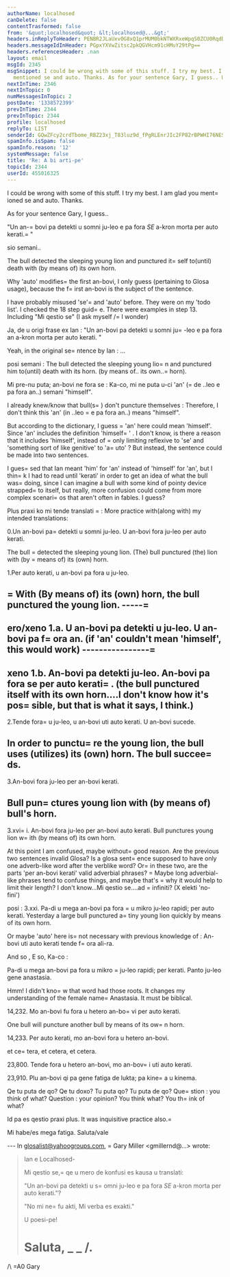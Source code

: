 ```yaml
---
authorName: localhosed
canDelete: false
contentTrasformed: false
from: '&quot;localhosed&quot; &lt;localhosed@...&gt;'
headers.inReplyToHeader: PENBR2JLaUxvOG8xQ1prMUM0bkNTWXRxeWpqS0ZCU0RqdDJoT1FkQ1FPRGg9X0JMWms3Z0BtYWlsLmdtYWlsLmNvbT4=
headers.messageIdInHeader: PGpxYXVwZitsc2pkQGVHcm91cHMuY29tPg==
headers.referencesHeader: .nan
layout: email
msgId: 2345
msgSnippet: I could be wrong with some of this stuff. I try my best. I am glad you
  mentioned se and auto. Thanks. As for your sentence Gary, I guess.. Un an-bovi pa
nextInTime: 2346
nextInTopic: 0
numMessagesInTopic: 2
postDate: '1338572399'
prevInTime: 2344
prevInTopic: 2344
profile: localhosed
replyTo: LIST
senderId: GQwZFcy2crdTbome_RBZ23xj_T83luz9d_fPgRLEnrJIc2FP82rBPWHI76NESXG79YqmR4Q61F9PMzG10dCXg9Zb3Xc15DwBuwo
spamInfo.isSpam: false
spamInfo.reason: '12'
systemMessage: false
title: 'Re: A bi arti-pe'
topicId: 2344
userId: 455016325
---
```


I could be wrong with some of this stuff. I try my best. I am glad you ment=
ioned se and auto. Thanks.

As for your sentence Gary, I guess.. 

 "Un an-=
bovi pa detekti u somni ju-leo e pa fora *SE* a-kron morta per auto kerati.=
"

sio semani..

The bull detected the sleeping young lion and punctured it=
self to(until) death with (by means of) its own horn. 

Why 'auto' modifies=
 the first an-bovi, I only guess (pertaining to Glosa usage), because the f=
irst an-bovi is the subject of the sentence.


I have probably misused 'se'=
 and 'auto' before. They were on my 'todo list'. I checked the 18 step guid=
e. There were examples in step 13. Including "Mi qestio se" (I ask myself /=
 I wonder)

Ja, de u origi frase ex Ian : "Un an-bovi pa detekti u somni ju=
-leo e pa fora an a-kron morta per auto kerati. "

Yeah, in the original se=
ntence by Ian : ...

posi semani : The bull detected the sleeping young lio=
n and punctured him to(until) death with its horn. (by means of.. its own..=
 horn).

Mi pre-nu puta; an-bovi ne fora se : Ka-co, mi ne puta u-ci 'an' (=
de ..leo e pa fora an..) semani "himself".

I already knew/know that bull(s=
) don't puncture themselves : Therefore, I don't think this 'an' (in ..leo =
e pa fora an..) means "himself".

But according to the dictionary, I guess =
'an' here could mean 'himself'. Since 'an' includes the definition 'himself=
' . I don't know, is there a reason that it includes 'himself', instead of =
only limiting reflexive to 'se' and 'something sort of like genitive' to 'a=
uto' ?
 But instead, the sentence could be made into two sentences.

I gues=
sed that Ian meant 'him' for 'an' instead of 'himself' for 'an', but I thin=
k I had to read until 'kerati' in order to get an idea of what the bull was=
 doing, since I can imagine a bull with some kind of pointy device strapped=
 to itself, but really, more confusion could come from more complex scenari=
os that aren't often in fables. I guess?

Plus praxi ko mi tende translati =
:
More practice with(along with) my intended translations:

0.Un an-bovi pa=
 detekti u somni ju-leo. U an-bovi fora ju-leo per auto kerati. 

The bull =
detected the sleeping young lion. (The) bull punctured (the) lion with (by =
means of) its (own) horn.

1.Per auto kerati, u an-bovi pa fora u ju-leo.

=
With (By means of) its (own) horn, the bull punctured the young lion.
-----=
---------------
ero/xeno 1.a. U an-bovi pa detekti u ju-leo. U an-bovi pa f=
ora an. (if 'an' couldn't mean 'himself', this would work)
----------------=
---
xeno 1.b. An-bovi pa detekti ju-leo. An-bovi pa fora se per auto kerati=
. (the bull punctured itself with its own horn....I don't know how it's pos=
sible, but that is what it says, I think.)
-------------------
2.Tende fora=
 u ju-leo, u an-bovi uti auto kerati. U an-bovi sucede.

In order to punctu=
re the young lion, the bull uses (utilizes) its (own) horn. The bull succee=
ds.
-------------------
3.An-bovi fora ju-leo per an-bovi kerati.

Bull pun=
ctures young lion with (by means of) bull's horn.
-------------------
3.xvi=
i. An-bovi fora ju-leo per an-bovi auto kerati.
Bull punctures young lion w=
ith (by means of) its own horn.

At this point I am confused, maybe without=
 good reason. Are the previous two sentences invalid Glosa?
Is a glosa sent=
ence supposed to have only one adverb-like word after the verblike word? Or=
 in these two, are the parts 'per an-bovi kerati' valid adverbial phrases? =
Maybe long adverbial-like phrases tend to confuse things, and maybe that's =
why it would help to limit their length? I don't know...Mi qestio se....ad =
infiniti? (X elekti 'no-fini')

posi : 3.xxi. Pa-di u mega an-bovi pa fora =
u mikro ju-leo rapidi; per auto kerati.
 Yesterday a large bull punctured a=
 tiny young lion quickly by means of its own horn.

Or maybe 'auto' here is=
 not necessary with previous knowledge of : An-bovi uti auto kerati tende f=
ora ali-ra.

And so , E so, Ka-co : 

Pa-di u mega an-bovi pa fora u mikro =
ju-leo rapidi; per kerati.
Panto ju-leo gene anastasia. 

Hmm! I didn't kno=
w that word had those roots. It changes my understanding of the female name=
 Anastasia. It must be biblical.

14,232. Mo an-bovi fu fora u hetero an-bo=
vi per auto kerati.

One bull will puncture another bull by means of its ow=
n horn.


14,233. Per auto kerati, mo an-bovi fora u hetero an-bovi.

et ce=
tera, et cetera, et cetera.

23,800. Tende fora u hetero an-bovi, mo an-bov=
i uti auto kerati.

23,910. Plu an-bovi qi pa gene fatiga de lukta; pa kine=
 a u kinema. 

Qe tu puta de qo? Qe tu doxo? Tu puta qo? Tu puta de qo?
Que=
stion : you think of what? Question : your opinion? You think what?  You th=
ink of what?

Id pa es qestio praxi plus.
It was inquisitive practice also.=
 

Mi habe/es mega fatiga. Saluta/vale


--- In glosalist@yahoogroups.com, =
Gary Miller <gmillernd@...> wrote:
>
> Ian e Localhosed-
> 
> Mi qestio se,=
 qe u mero de konfusi es kausa u translati:
> 
> "Un an-bovi pa detekti u s=
omni ju-leo e pa fora *SE* a-kron morta per
> auto kerati."?
> 
> "No mi ne=
 fu akti,
> Mi verba es exakti."
> 
> U poesi-pe!
> 
> Saluta,
> _ _
> /.
>=
 /\ =A0 Gary
> #
>


